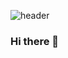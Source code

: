 ![header](https://capsule-render.vercel.app/api?type=Waving&color=gradient&customColorList=10,10,20,20,15&width=100%&height=280&section=header&text=Sulgi's%20GitHub%20Profile&fontSize=55&fontAlignY=40)
### Hi there 👋

<!--
**leesulgi66/leesulgi66** is a ✨ _special_ ✨ repository because its `README.md` (this file) appears on your GitHub profile.

Here are some ideas to get you started:

- 🔭 I’m currently working on ...
- 🌱 I’m currently learning ...
- 👯 I’m looking to collaborate on ...
- 🤔 I’m looking for help with ...
- 💬 Ask me about ...
- 📫 How to reach me: ...
- 😄 Pronouns: ...
- ⚡ Fun fact: ...
-->
